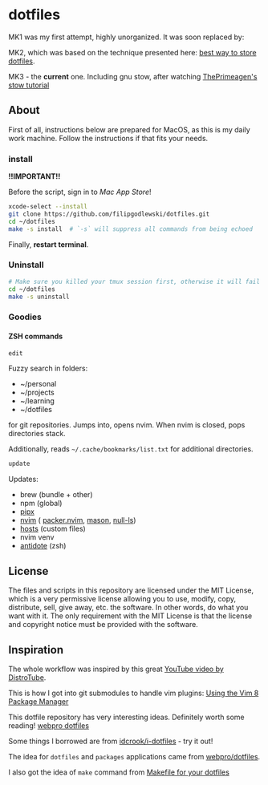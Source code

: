 # dotfiles

MK1 was my first attempt, highly unorganized. It was soon replaced by:

MK2, which was based on the technique presented here:
[best way to store dotfiles](https://developer.atlassian.com/blog/2016/02/best-way-to-store-dotfiles-git-bare-repo/).

MK3 - the **current** one. Including gnu stow,
after watching [ThePrimeagen's stow tutorial](https://www.youtube.com/watch?v=tkUllCAGs3c)

## About

First of all, instructions below are prepared for MacOS,
as this is my daily work machine.
Follow the instructions if that fits your needs.

### install

**!!IMPORTANT!!**

Before the script, sign in to *Mac App Store*!

```bash
xcode-select --install
git clone https://github.com/filipgodlewski/dotfiles.git
cd ~/dotfiles
make -s install  # `-s` will suppress all commands from being echoed
```

Finally, **restart terminal**.

### Uninstall

```bash
# Make sure you killed your tmux session first, otherwise it will fail
cd ~/dotfiles
make -s uninstall
```

### Goodies

#### ZSH commands

```bash
edit
```

Fuzzy search in folders:

- ~/personal
- ~/projects
- ~/learning
- ~/dotfiles

for git repositories.
Jumps into, opens nvim. When nvim is closed, pops directories stack.

Additionally, reads `~/.cache/bookmarks/list.txt` for additional directories.

```bash
update
```

Updates:

- brew (bundle + other)
- npm (global)
- [pipx](https://github.com/pypa/pipx)
- [nvim](https://github.com/neovim/neovim) (
  [packer.nvim](https://github.com/wbthomason/packer.nvim),
  [mason](https://github.com/williamboman/mason.nvim),
  [null-ls](https://github.com/jose-elias-alvarez/null-ls.nvim))
- [hosts](https://github.com/StevenBlack/hosts) (custom files)
- nvim venv
- [antidote](https://github.com/mattmc3/antidote) (zsh)

## License

The files and scripts in this repository are licensed under the MIT License,
which is a very permissive license allowing you to use, modify, copy,
distribute, sell, give away, etc. the software.
In other words, do what you want with it.
The only requirement with the MIT License is that the license and
copyright notice must be provided with the software.

## Inspiration

The whole workflow was inspired by this great [YouTube video by DistroTube](https://www.youtube.com/watch?v=tBoLDpTWVOM).

This is how I got into git submodules to handle vim plugins:
[Using the Vim 8 Package Manager](https://dvonrohr.com/2016/12/11/vim-package-manager/)

This dotfile repository has very interesting ideas. Definitely worth some reading!
[webpro dotfiles](https://github.com/webpro/dotfiles)

Some things I borrowed are from
[idcrook/i-dotfiles](https://github.com/idcrook/i-dotfiles) - try it out!

The idea for `dotfiles` and `packages` applications came from [webpro/dotfiles](https://github.com/webpro/dotfiles).

I also got the idea of `make` command from [Makefile for your dotfiles](https://polothy.github.io/post/2018-10-09-makefile-dotfiles/)
